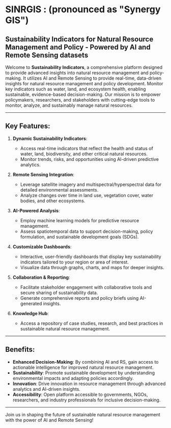 # SINRGIS : (pronounced as "Synergy GIS")
## Sustainability Indicators for Natural Resource Management and Policy - Powered by AI and Remote Sensing datasets
Welcome to **Sustainability Indicators**, a comprehensive platform designed to provide advanced insights into natural resource management and policy-making. It utilizes AI and Remote Sensing to provide real-time, data-driven insights for natural resource management and policy development. Monitor key indicators such as water, land, and ecosystem health, enabling sustainable, evidence-based decision-making. Our mission is to empower policymakers, researchers, and stakeholders with cutting-edge tools to monitor, analyze, and sustainably manage natural resources.

---

## Key Features:

1. **Dynamic Sustainability Indicators**: 
   - Access real-time indicators that reflect the health and status of water, land, biodiversity, and other critical natural resources.
   - Monitor trends, risks, and opportunities using AI-driven predictive analytics.

2. **Remote Sensing Integration**: 
   - Leverage satellite imagery and multispectral/hyperspectral data for detailed environmental assessments.
   - Analyze changes over time in land use, vegetation cover, water bodies, and other ecosystems.

3. **AI-Powered Analysis**: 
   - Employ machine learning models for predictive resource management.
   - Assess spatiotemporal data to support decision-making, policy formulation, and sustainable development goals (SDGs).

4. **Customizable Dashboards**: 
   - Interactive, user-friendly dashboards that display key sustainability indicators tailored to your region or area of interest.
   - Visualize data through graphs, charts, and maps for deeper insights.

5. **Collaboration & Reporting**: 
   - Facilitate stakeholder engagement with collaborative tools and secure sharing of sustainability data.
   - Generate comprehensive reports and policy briefs using AI-generated insights.

6. **Knowledge Hub**: 
   - Access a repository of case studies, research, and best practices in sustainable natural resource management.

---

## Benefits:

- **Enhanced Decision-Making**: By combining AI and RS, gain access to actionable intelligence for improved natural resource management.
- **Sustainability**: Promote sustainable development by understanding environmental impacts and adapting policies accordingly.
- **Innovation**: Drive innovation in resource management through advanced analytics and AI-driven insights.
- **Accessibility**: Open platform accessible to governments, NGOs, researchers, and industry professionals for inclusive decision-making.

---

Join us in shaping the future of sustainable natural resource management with the power of AI and Remote Sensing!
